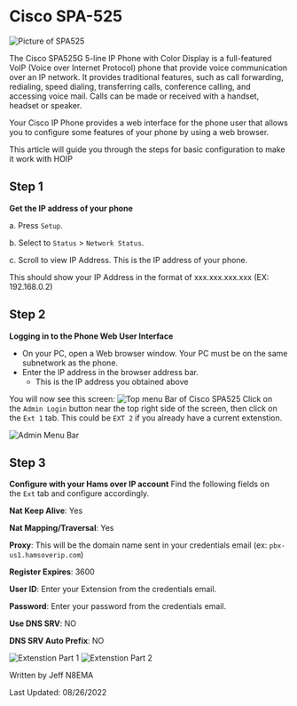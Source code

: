 # Cisco SPA-525
![Picture of SPA525](https://user-images.githubusercontent.com/65520146/174688561-4787f8ae-8d77-4bae-9228-1fbd294a23a6.png)

The Cisco SPA525G 5-line IP Phone with Color Display is a full-featured VoIP (Voice over Internet Protocol) phone that provide voice communication over an IP network. It provides traditional features, such as call forwarding, redialing, speed dialing, transferring calls, conference calling, and accessing voice mail. Calls can be made or received with a handset, headset or speaker.

Your Cisco IP Phone provides a web interface for the phone user that allows you to configure some features of your phone by using a web browser.

This article will guide you through the steps for basic configuration to make it work with HOIP

## Step 1
**Get the IP address of your phone**

a. Press ```Setup```.

b. Select to ``Status`` > ```Network Status```.

c. Scroll to view IP Address. This is the IP address of your phone.

This should show your IP Address in the format of xxx.xxx.xxx.xxx (EX: 192.168.0.2)

## Step 2

**Logging in to the Phone Web User Interface**
* On your PC, open a Web browser window. Your PC must be on the same subnetwork as the phone.
* Enter the IP address in the browser address bar.
   - This is the IP address you obtained above

You will now see this screen:
![Top menu Bar of Cisco SPA525](https://user-images.githubusercontent.com/65520146/174688789-60893e08-7f8d-4e08-9691-ab2cad8105e7.png)
Click on the ```Admin Login``` button near the top right side of the screen, then click on the ```Ext 1``` tab. This could be ```EXT 2``` if you already have a current extenstion.

![Admin Menu Bar](https://user-images.githubusercontent.com/65520146/174689423-1052c960-17d2-4505-a134-7b06f9099991.png)

## Step 3

**Configure with your Hams over IP account**
Find the following fields on the ```Ext``` tab and configure accordingly.

**Nat Keep Alive**: Yes

**Nat Mapping/Traversal**: Yes

**Proxy**: This will be the domain name sent in your credentials email (ex: ```pbx-us1.hamsoverip.com```)

**Register Expires**: 3600

**User ID**: Enter your Extension from the credentials email. 

**Password**: Enter your password from the credentials email.

**Use DNS SRV**: NO

**DNS SRV Auto Prefix**: NO

![Extenstion Part 1](https://user-images.githubusercontent.com/65520146/174689828-8d9bbc16-08a3-4f0c-903c-d59fd9e7b0c1.png)
![Extenstion Part 2](https://user-images.githubusercontent.com/65520146/174689834-822579c8-d276-41db-aebc-496cfc401797.png)

Written by Jeff N8EMA

Last Updated: 08/26/2022
